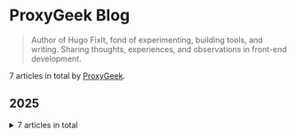 # ProxyGeek Blog

> Author of Hugo FixIt, fond of experimenting, building tools, and writing. Sharing thoughts, experiences, and observations in front-end development.

7 articles in total by [ProxyGeek](https://github.com/Pr0xyG33k).

## 2025

<details>
<summary>7 articles in total</summary>

- 06-28 [CTF HackTheBox](https://Pr0xyG33k.github.io/development/_hackthebox/machines/artificial/ "2025-06-28 17:15:55")
- 06-14 [Linux Kernel Exploitation Part 1](https://Pr0xyG33k.github.io/posts/kernel01/ "2025-06-14 07:20:10")
- 05-26 [Wireless Hacking Part 3](https://Pr0xyG33k.github.io/posts/wireless03/ "2025-05-26 17:05:48")
- 05-23 [Wireless Hacking Part 2](https://Pr0xyG33k.github.io/posts/wireless02/ "2025-05-23 08:50:15")
- 05-20 [Wireless Hacking Part 1](https://Pr0xyG33k.github.io/posts/wireless01/ "2025-05-20 10:48:10")
- 05-12 [Github Workflow](https://Pr0xyG33k.github.io/posts/github/ "2025-05-12 18:26:49")
- 05-10 [Hello World](https://Pr0xyG33k.github.io/posts/hello-world/ "2025-05-10 02:47:00")

</details>

